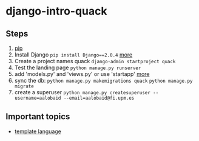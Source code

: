 # django-intro-quack

## Steps
1. [pip](https://pip.pypa.io/en/stable/installing/)
2. Install Django `pip install Django==2.0.4` [more](https://www.djangoproject.com/download/)
3. Create a project names quack `django-admin startproject quack`
4. Test the landing page `python manage.py runserver`
5. add 'models.py' and 'views.py' or use 'startapp' [more](https://docs.djangoproject.com/en/2.0/intro/tutorial01/)
6. sync the db: `python manage.py makemigrations quack` `python manage.py migrate` 
7. create a superuser `python manage.py createsuperuser --username=aalobaid --email=aalobaid@fi.upm.es`

## Important topics
* [template language](https://docs.djangoproject.com/en/1.7/topics/templates/)
